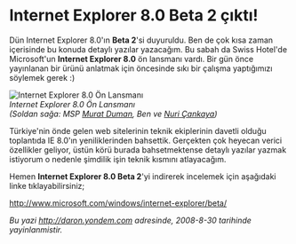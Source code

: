 # Internet Explorer 8.0 Beta 2 çıktı! 

Dün Internet Explorer 8.0'ın **Beta 2**'si duyuruldu. Ben de çok kısa
zaman içerisinde bu konuda detaylı yazılar yazacağım. Bu sabah da Swiss
Hotel'de Microsoft'un **Internet Explorer 8.0** ön lansmanı vardı. Bir
gün önce yayınlanan bir ürünü anlatmak için öncesinde sıkı bir çalışma
yaptığımızı söylemek gerek :)

![Internet Explorer 8.0 Ön
Lansmanı](media/Internet_Explorer_8_0_Beta_2_cikti/29082008_1.jpg)\
*Internet Explorer 8.0 Ön Lansmanı\
 (Soldan sağa: MSP [Murat Duman](http://www.muratduman.net/), Ben ve
[Nuri Çankaya](http://www.nuricankaya.com/))*

Türkiye'nin önde gelen web sitelerinin teknik ekiplerinin davetli olduğu
toplantıda IE 8.0'ın yeniliklerinden bahsettik. Gerçekten çok heyecan
verici özellikler geliyor, üstün körü burada bahsetmektense detaylı
yazılar yazmak istiyorum o nedenle şimdilik işin teknik kısmını
atlayacağım.

Hemen **Internet Explorer 8.0 Beta 2**'yi indirerek incelemek için
aşağıdaki linke tıklayabilirsiniz;

<http://www.microsoft.com/windows/internet-explorer/beta/>


*Bu yazi http://daron.yondem.com adresinde, 2008-8-30 tarihinde yayinlanmistir.*